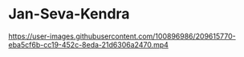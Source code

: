 # Jan-Seva-Kendra

https://user-images.githubusercontent.com/100896986/209615770-eba5cf6b-cc19-452c-8eda-21d6306a2470.mp4
